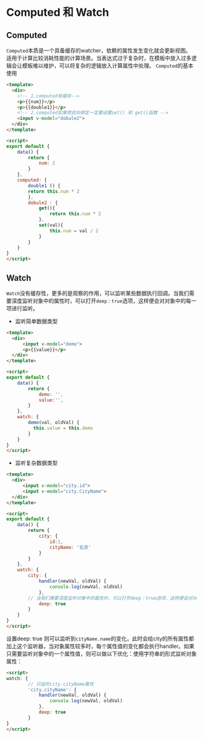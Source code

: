 # Computed 和 Watch
## Computed
`Computed`本质是一个具备缓存的watcher，依赖的属性发生变化就会更新视图。 适用于计算比较消耗性能的计算场景。当表达式过于复杂时，在模板中放入过多逻辑会让模板难以维护，可以将复杂的逻辑放入计算属性中处理。
`Computed`的基本使用
```html
<template>
  <div>
    <!-- 1.computed有缓存-->
    <p>{{num}}</p>
    <p>{{double1}}</p>
    <!-- 2.computed如果想双向绑定一定要设置set() 和 get()函数 -->
    <input v-model="dobule2">
  </div>
</template>

<script>
export default {
    data() {
        return {
            num: 2
        }
    },
    computed: {
        double1 () {
        return this.num * 2  
        },
        dobule2 : {
            get(){
                return this.num * 2
            },
            set(val){
                this.num = val / 2
            }
        }
    }
}
</script>
```
## Watch
`Watch`没有缓存性，更多的是观察的作用，可以监听某些数据执行回调。当我们需要深度监听对象中的属性时，可以打开`deep：true`选项，这样便会对对象中的每一项进行监听。
+ 监听简单数据类型
```html
<template>
  <div>
      <input v-model="demo">
      <p>{{value}}</p>
  </div>
</template>

<script>
export default {
    data() {
        return {
            demo: '',
            value:'',
        }
    },
    watch: {
        demo(val, oldVal) {
          this.value = this.demo
        }
    }
}
</script>
```
+ 监听复杂数据类型
```html
<template>
  <div>
      <input v-model="city.id">
      <input v-model="city.CityName">
  </div>
</template>

<script>
export default {
    data() {
        return {
            city: {
                id:1,
                cityName: '北京'
            }
        }
    },
    watch: {
        city: {
            handler(newVal, oldVal) {
                console.log(newVal, oldVal)
            },
        // 当我们需要深度监听对象中的属性时，可以打开deep：true选项，这样便会对对象中的每一项进行监听。
            deep: true
        }
    }
}
</script>
```
设置deep: true 则可以监听到`cityName.name`的变化，此时会给city的所有属性都加上这个监听器，当对象属性较多时，每个属性值的变化都会执行handler。如果只需要监听对象中的一个属性值，则可以做以下优化：使用字符串的形式监听对象属性：
```html
<script>
watch: {
        // 只监听city.cityName属性 
        'city.cityName': {
            handler(newVal, oldVal) {
                console.log(newVal, oldVal)
            },
            deep: true
        }
}
</script>
```    
